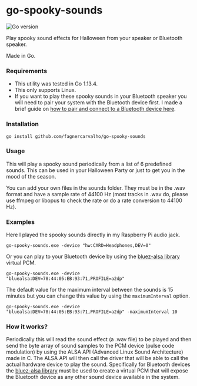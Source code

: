 # go-spooky-sounds

![Go version](https://img.shields.io/github/go-mod/go-version/fagnercarvalho/go-spooky-sounds)

Play spooky sound effects for Halloween from your speaker or Bluetooth speaker.

Made in Go.

### Requirements

- This utility was tested in Go 1.13.4.
- This only supports Linux.
- If you want to play these spooky sounds in your Bluetooth speaker you will need to pair your system with the Bluetooth device first. I made a brief guide on [how to pair and connect to a Bluetooth device here](https://gist.github.com/fagnercarvalho/2755eaa492a8aa27081e0e0fe7780d14).

### Installation

```
go install github.com/fagnercarvalho/go-spooky-sounds
```

### Usage

This will play a spooky sound periodically from a list of 6 predefined sounds. This can be used in your Halloween Party or just to get you in the mood of the season.

You can add your own files in the sounds folder. They must be in the .wav format and have a sample rate of 44100 Hz (most tracks in .wav do, please use ffmpeg or libopus to check the rate or do a rate conversion to 44100 Hz).

### Examples

Here I played the spooky sounds directly in my Raspberry Pi audio jack.

```
go-spooky-sounds.exe -device "hw:CARD=Headphones,DEV=0"
```

Or you can play to your Bluetooth device by using the [bluez-alsa library](https://github.com/Arkq/bluez-alsa) virtual PCM.

```
go-spooky-sounds.exe -device "bluealsa:DEV=78:44:05:EB:93:71,PROFILE=a2dp"
```

The default value for the maximum interval between the sounds is 15 minutes but you can change this value by using the `maximumInterval` option.

```
go-spooky-sounds.exe -device "bluealsa:DEV=78:44:05:EB:93:71,PROFILE=a2dp" -maximumInterval 10
```

### How it works?

Periodically this will read the sound effect (a .wav file) to be played and then send the byte array of sound samples to the PCM device (pulse code modulation) by using the ALSA API (Advanced Linux Sound Architecture) made in C. The ALSA API will then call the driver that will be able to call the actual hardware device to play the sound. Specifically for Bluetooth devices the [bluez-alsa library](https://github.com/Arkq/bluez-alsa) must be used to create a virtual PCM that will expose the Bluetooth device as any other sound device available in the system.